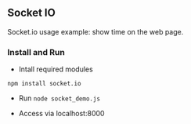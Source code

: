 ## Socket IO

Socket.io usage example: show time on the web page.

### Install and Run

- Intall required modules

```
npm install socket.io

```

- Run ```node socket_demo.js```

- Access via localhost:8000
